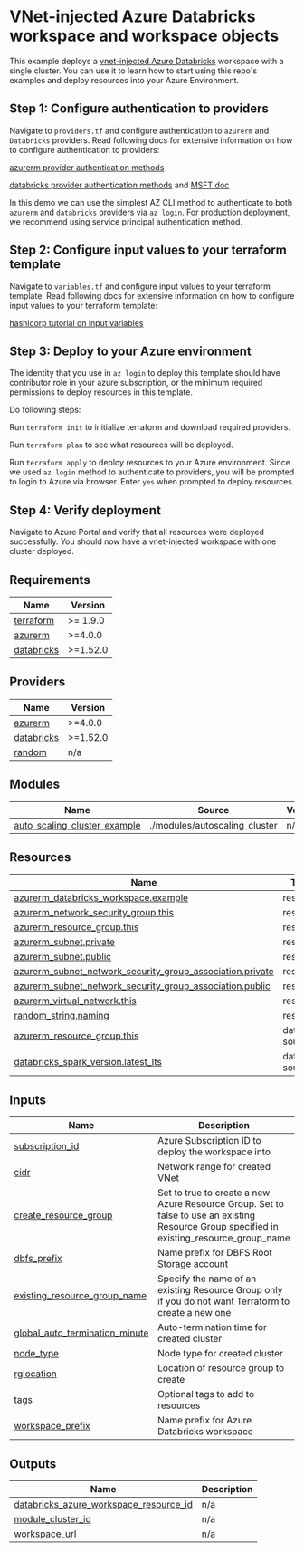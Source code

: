 # VNet-injected Azure Databricks workspace and workspace objects

This example deploys a [vnet-injected Azure Databricks](https://learn.microsoft.com/en-us/azure/databricks/administration-guide/cloud-configurations/azure/vnet-inject) workspace with a single cluster. You can use it to learn how to start using this repo's examples and deploy resources into your Azure Environment.

Step 1: Configure authentication to providers
---------------------------------------------
Navigate to `providers.tf` and configure authentication to `azurerm` and `Databricks` providers. Read following docs for extensive information on how to configure authentication to providers:

[azurerm provider authentication methods](https://learn.microsoft.com/en-us/azure/developer/terraform/authenticate-to-azure?tabs=bash)

[databricks provider authentication methods](https://registry.terraform.io/providers/databricks/databricks/latest/docs#authentication) and [MSFT doc](https://learn.microsoft.com/en-us/azure/databricks/dev-tools/terraform/#requirements)

In this demo we can use the simplest AZ CLI method to authenticate to both `azurerm` and `databricks` providers via `az login`. For production deployment, we recommend using service principal authentication method.

Step 2: Configure input values to your terraform template
--------------------------------------------------------
Navigate to `variables.tf` and configure input values to your terraform template. Read following docs for extensive information on how to configure input values to your terraform template:

[hashicorp tutorial on input variables](https://developer.hashicorp.com/terraform/language/values/variables)

Step 3: Deploy to your Azure environment
---------------------------------------

The identity that you use in `az login` to deploy this template should have contributor role in your azure subscription, or the minimum required permissions to deploy resources in this template.

Do following steps:

Run `terraform init` to initialize terraform and download required providers.

Run `terraform plan` to see what resources will be deployed.

Run `terraform apply` to deploy resources to your Azure environment. Since we used `az login` method to authenticate to providers, you will be prompted to login to Azure via browser. Enter `yes` when prompted to deploy resources.

Step 4: Verify deployment
-------------------------
Navigate to Azure Portal and verify that all resources were deployed successfully. You should now have a vnet-injected workspace with one cluster deployed.

<!-- BEGIN_TF_DOCS -->
## Requirements

| Name | Version |
|------|---------|
| <a name="requirement_terraform"></a> [terraform](#requirement\_terraform) | >= 1.9.0 |
| <a name="requirement_azurerm"></a> [azurerm](#requirement\_azurerm) | >=4.0.0 |
| <a name="requirement_databricks"></a> [databricks](#requirement\_databricks) | >=1.52.0 |

## Providers

| Name | Version |
|------|---------|
| <a name="provider_azurerm"></a> [azurerm](#provider\_azurerm) | >=4.0.0 |
| <a name="provider_databricks"></a> [databricks](#provider\_databricks) | >=1.52.0 |
| <a name="provider_random"></a> [random](#provider\_random) | n/a |

## Modules

| Name | Source | Version |
|------|--------|---------|
| <a name="module_auto_scaling_cluster_example"></a> [auto\_scaling\_cluster\_example](#module\_auto\_scaling\_cluster\_example) | ./modules/autoscaling_cluster | n/a |

## Resources

| Name | Type |
|------|------|
| [azurerm_databricks_workspace.example](https://registry.terraform.io/providers/hashicorp/azurerm/latest/docs/resources/databricks_workspace) | resource |
| [azurerm_network_security_group.this](https://registry.terraform.io/providers/hashicorp/azurerm/latest/docs/resources/network_security_group) | resource |
| [azurerm_resource_group.this](https://registry.terraform.io/providers/hashicorp/azurerm/latest/docs/resources/resource_group) | resource |
| [azurerm_subnet.private](https://registry.terraform.io/providers/hashicorp/azurerm/latest/docs/resources/subnet) | resource |
| [azurerm_subnet.public](https://registry.terraform.io/providers/hashicorp/azurerm/latest/docs/resources/subnet) | resource |
| [azurerm_subnet_network_security_group_association.private](https://registry.terraform.io/providers/hashicorp/azurerm/latest/docs/resources/subnet_network_security_group_association) | resource |
| [azurerm_subnet_network_security_group_association.public](https://registry.terraform.io/providers/hashicorp/azurerm/latest/docs/resources/subnet_network_security_group_association) | resource |
| [azurerm_virtual_network.this](https://registry.terraform.io/providers/hashicorp/azurerm/latest/docs/resources/virtual_network) | resource |
| [random_string.naming](https://registry.terraform.io/providers/hashicorp/random/latest/docs/resources/string) | resource |
| [azurerm_resource_group.this](https://registry.terraform.io/providers/hashicorp/azurerm/latest/docs/data-sources/resource_group) | data source |
| [databricks_spark_version.latest_lts](https://registry.terraform.io/providers/databricks/databricks/latest/docs/data-sources/spark_version) | data source |

## Inputs

| Name | Description | Type | Default | Required |
|------|-------------|------|---------|:--------:|
| <a name="input_subscription_id"></a> [subscription\_id](#input\_subscription\_id) | Azure Subscription ID to deploy the workspace into | `string` | n/a | yes |
| <a name="input_cidr"></a> [cidr](#input\_cidr) | Network range for created VNet | `string` | `"10.179.0.0/20"` | no |
| <a name="input_create_resource_group"></a> [create\_resource\_group](#input\_create\_resource\_group) | Set to true to create a new Azure Resource Group. Set to false to use an existing Resource Group specified in existing\_resource\_group\_name | `bool` | `true` | no |
| <a name="input_dbfs_prefix"></a> [dbfs\_prefix](#input\_dbfs\_prefix) | Name prefix for DBFS Root Storage account | `string` | `"dbfs"` | no |
| <a name="input_existing_resource_group_name"></a> [existing\_resource\_group\_name](#input\_existing\_resource\_group\_name) | Specify the name of an existing Resource Group only if you do not want Terraform to create a new one | `string` | `""` | no |
| <a name="input_global_auto_termination_minute"></a> [global\_auto\_termination\_minute](#input\_global\_auto\_termination\_minute) | Auto-termination time for created cluster | `number` | `30` | no |
| <a name="input_node_type"></a> [node\_type](#input\_node\_type) | Node type for created cluster | `string` | `"Standard_DS3_v2"` | no |
| <a name="input_rglocation"></a> [rglocation](#input\_rglocation) | Location of resource group to create | `string` | `"southeastasia"` | no |
| <a name="input_tags"></a> [tags](#input\_tags) | Optional tags to add to resources | `map(string)` | `{}` | no |
| <a name="input_workspace_prefix"></a> [workspace\_prefix](#input\_workspace\_prefix) | Name prefix for Azure Databricks workspace | `string` | `"adb"` | no |

## Outputs

| Name | Description |
|------|-------------|
| <a name="output_databricks_azure_workspace_resource_id"></a> [databricks\_azure\_workspace\_resource\_id](#output\_databricks\_azure\_workspace\_resource\_id) | n/a |
| <a name="output_module_cluster_id"></a> [module\_cluster\_id](#output\_module\_cluster\_id) | n/a |
| <a name="output_workspace_url"></a> [workspace\_url](#output\_workspace\_url) | n/a |
<!-- END_TF_DOCS -->
